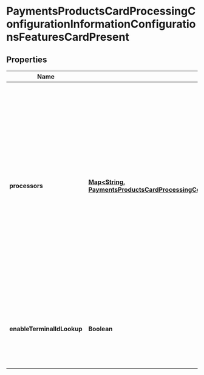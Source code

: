
# PaymentsProductsCardProcessingConfigurationInformationConfigurationsFeaturesCardPresent

## Properties
Name | Type | Description | Notes
------------ | ------------- | ------------- | -------------
**processors** | [**Map&lt;String, PaymentsProductsCardProcessingConfigurationInformationConfigurationsFeaturesCardPresentProcessors&gt;**](PaymentsProductsCardProcessingConfigurationInformationConfigurationsFeaturesCardPresentProcessors.md) | e.g. * amexdirect * barclays2 * CUP * EFTPOS * fdiglobal * gpx * smartfdc * tsys * vero * VPC  For VPC, CUP and EFTPOS processors, replace the processor name from VPC or CUP or EFTPOS to the actual processor name in the sample request. e.g. replace VPC with &amp;lt;your vpc processor&amp;gt;  |  [optional]
**enableTerminalIdLookup** | **Boolean** | Used for Card Present and Virtual Terminal Transactions for Terminal ID lookup. Applicable for GPX (gpx) processor. |  [optional]



